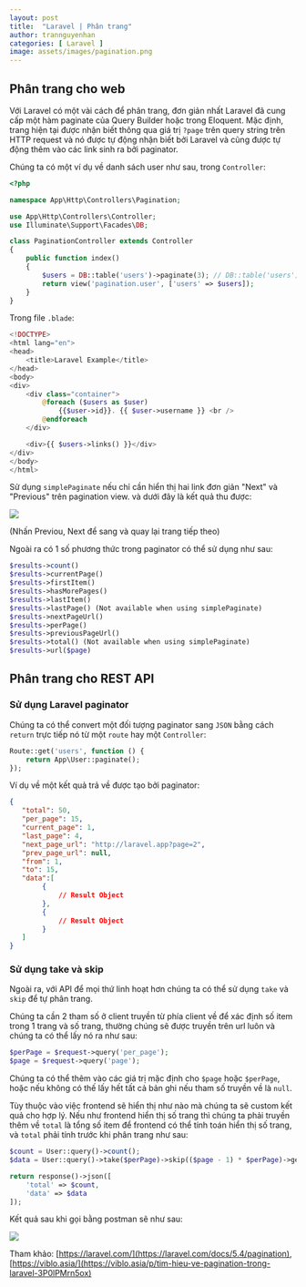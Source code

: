 ```yaml
---
layout: post
title:  "Laravel | Phân trang"
author: trannguyenhan
categories: [ Laravel ]
image: assets/images/pagination.png
---
```


## Phân trang cho web

Với Laravel có một vài cách để phân trang, đơn giản nhất Laravel đã cung cấp một hàm paginate của Query Builder hoặc trong Eloquent.  Mặc định, trang hiện tại được nhận biết thông qua giá trị `?page` trên query string trên HTTP request và nó được tự động nhận biết bởi Laravel và cũng được tự động thêm vào các link sinh ra bởi paginator.

Chúng ta có một ví dụ về danh sách user như sau, trong `Controller`:

```php
<?php

namespace App\Http\Controllers\Pagination;

use App\Http\Controllers\Controller;
use Illuminate\Support\Facades\DB;

class PaginationController extends Controller
{
    public function index()
    {
        $users = DB::table('users')->paginate(3); // DB::table('users')->simplePaginate(3);
        return view('pagination.user', ['users' => $users]);
    }
}

```

Trong file `.blade`:

```php
<!DOCTYPE>
<html lang="en">
<head>
    <title>Laravel Example</title>
</head>
<body>
<div>
    <div class="container">
        @foreach ($users as $user)
            {{$user->id}}. {{ $user->username }} <br />
        @endforeach
    </div>

    <div>{{ $users->links() }}</div>
</div>
</body>
</html>
```

Sử dụng `simplePaginate` nếu chỉ cần hiển thị hai link đơn giản "Next" và "Previous" trên pagination view. và dưới đây là kết quả thu được: 

![](https://hacerweb.github.io/assets/images/pagination2.png)

(Nhấn Previou, Next để sang và quay lại trang tiếp theo)

Ngoài ra có 1 số phương thức trong paginator có thể sử dụng như sau:

```php
$results->count()
$results->currentPage()
$results->firstItem()
$results->hasMorePages()
$results->lastItem()
$results->lastPage() (Not available when using simplePaginate)
$results->nextPageUrl()
$results->perPage()
$results->previousPageUrl()
$results->total() (Not available when using simplePaginate)
$results->url($page)
```

## Phân trang cho REST API

### Sử dụng Laravel paginator

Chúng ta có thể convert một đối tượng paginator sang `JSON` bằng cách `return` trực tiếp nó từ một `route` hay một `Controller`:

```php
Route::get('users', function () {
    return App\User::paginate();
});
```

Ví dụ về một kết quả trả về được tạo bởi paginator:

```json
{
   "total": 50,
   "per_page": 15,
   "current_page": 1,
   "last_page": 4,
   "next_page_url": "http://laravel.app?page=2",
   "prev_page_url": null,
   "from": 1,
   "to": 15,
   "data":[
        {
            // Result Object
        },
        {
            // Result Object
        }
   ]
}
```

### Sử dụng take và skip

Ngoài ra, với API để mọi thứ linh hoạt hơn chúng ta có thể sử dụng `take` và `skip` để tự phân trang.

Chúng ta cần 2 tham số ở client truyền từ phía client về để xác định số item trong 1 trang và số trang, thường chúng sẽ được truyền trên url luôn và chúng ta có thể lấy nó ra như sau:

```php
$perPage = $request->query('per_page');
$page = $request->query('page');
```

Chúng ta có thể thêm vào các giá trị mặc định cho `$page` hoặc `$perPage`, hoặc nếu không có thế lấy hết tất cả bản ghi nếu tham số truyền về là `null`.

Tùy thuộc vào việc frontend sẽ hiển thị như nào mà chúng ta sẽ custom kết quả cho hợp lý. Nếu như frontend hiển thị số trang thì chúng ta phải truyền thêm về `total` là tổng số item để frontend có thể tính toán hiển thị số trang, và `total` phải tính trước khi phân trang như sau: 

```php
$count = User::query()->count();
$data = User::query()->take($perPage)->skip(($page - 1) * $perPage)->get();

return response()->json([
    'total' => $count,
    'data' => $data
]);
```

Kết quả sau khi gọi bằng postman sẽ như sau:

![](https://hacerweb.github.io/assets/images/pagination2-api.png)



Tham khảo: [https://laravel.com/](https://laravel.com/docs/5.4/pagination), [https://viblo.asia/](https://viblo.asia/p/tim-hieu-ve-pagination-trong-laravel-3P0lPMrn5ox)